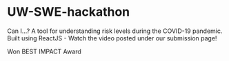 # UW-SWE-hackathon
Can I...?
A tool for understanding risk levels during the COVID-19 pandemic. 
Built using ReactJS - Watch the video posted under our submission page!

Won BEST IMPACT Award
